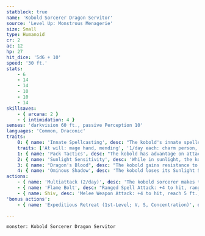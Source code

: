 ```yaml
---
statblock: true
name: 'Kobold Sorcerer Dragon Servitor'
source: 'Level Up: Monstrous Menagerie'
size: Small
type: Humanoid
cr: 2
ac: 12
hp: 27
hit_dice: '5d6 + 10'
speed: '30 ft.'
stats:
    - 6
    - 14
    - 14
    - 10
    - 10
    - 14
skillsaves:
    - { arcana: 2 }
    - { intimidation: 4 }
senses: 'darkvision 60 ft., passive Perception 10'
languages: 'Common, Draconic'
traits:
    0: { name: 'Innate Spellcasting', desc: "The kobold's innate spellcasting ability is Charisma (save DC 12). It can innately cast the following spells, requiring no material components:" }
    traits: ['At will: mage hand, mending', '1/day each: charm person, expeditious retreat, mage armor']
    1: { name: 'Pack Tactics', desc: "The kobold has advantage on attack rolls against a creature if at least one of the kobold's allies is within 5 feet of the creature and not incapacitated." }
    2: { name: 'Sunlight Sensitivity', desc: 'While in sunlight, the kobold has disadvantage on attack rolls, as well as on Perception checks that rely on sight.' }
    3: { name: "Dragon's Blood", desc: "The kobold gains resistance to the damage type of its master's breath weapon." }
    4: { name: 'Ominous Shadow', desc: 'The kobold loses its Sunlight Sensitivity trait while within 60 feet of its master.' }
actions:
    - { name: 'Multiattack (2/day)', desc: 'The kobold sorcerer makes three flame bolt attacks.' }
    - { name: 'Flame Bolt', desc: "Ranged Spell Attack: +4 to hit, range 120 ft., one target. Hit: 7 (1d10+2) fire damage. The damage type of the sorcerer's flame bolt attack changes to match the damage type of its master's breath weapon." }
    - { name: Shiv, desc: 'Melee Weapon Attack: +4 to hit, reach 5 ft., one target. Hit: 4 (1d4 + 2) piercing damage.' }
'bonus actions':
    - { name: 'Expeditious Retreat (1st-Level; V, S, Concentration)', desc: 'When casting this spell and as a bonus action on subsequent turns for 10 minutes, the kobold sorcerer can take the Dash action.' }

---
```

```statblock
monster: Kobold Sorcerer Dragon Servitor
```
